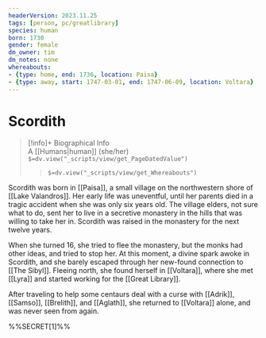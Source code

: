 ```yaml
---
headerVersion: 2023.11.25
tags: [person, pc/greatlibrary]
species: human
born: 1730
gender: female
dm_owner: tim
dm_notes: none
whereabouts: 
- {type: home, end: 1736, location: Paisa}
- {type: away, start: 1747-03-01, end: 1747-06-09, location: Voltara}
---
```

# Scordith
>[!info]+ Biographical Info  
> A [[Humans|human]] (she/her)  
> `$=dv.view("_scripts/view/get_PageDatedValue")`  
>> `$=dv.view("_scripts/view/get_Whereabouts")`

Scordith was born in [[Paisa]], a small village on the northwestern shore of [[Lake Valandros]]. Her early life was uneventful, until her parents died in a tragic accident when she was only six years old. The village elders, not sure what to do, sent her to live in a secretive monastery in the hills that was willing to take her in. Scordith was raised in the monastery for the next twelve years. 

When she turned 16, she tried to flee the monastery, but the monks had other ideas, and tried to stop her. At this moment, a divine spark awoke in Scordith, and she barely escaped through her new-found connection to [[The Sibyl]]. Fleeing north, she found herself in [[Voltara]], where she met [[Lyra]] and started working for the [[Great Library]]. 

After traveling to help some centaurs deal with a curse with [[Adrik]], [[Samso]], [[Brelith]], and [[Aglath]], she returned to [[Voltara]] alone, and was never seen from again.

%%SECRET[1]%%